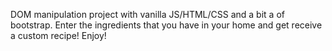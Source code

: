 DOM manipulation project with vanilla JS/HTML/CSS and a bit a of bootstrap. Enter the ingredients that you have in your home and get receive a custom recipe! Enjoy!
